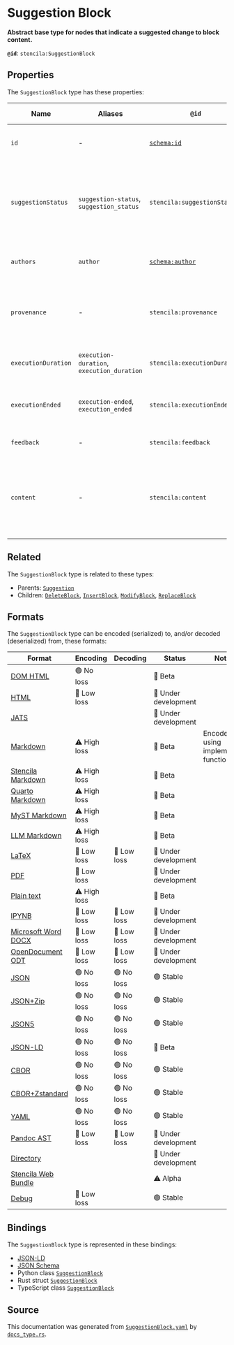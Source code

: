 # Suggestion Block

**Abstract base type for nodes that indicate a suggested change to block content.**

**`@id`**: `stencila:SuggestionBlock`

## Properties

The `SuggestionBlock` type has these properties:

| Name                | Aliases                                    | `@id`                                        | Type                                                                                                                  | Description                                                                           | Inherited from                                                                                           |
| ------------------- | ------------------------------------------ | -------------------------------------------- | --------------------------------------------------------------------------------------------------------------------- | ------------------------------------------------------------------------------------- | -------------------------------------------------------------------------------------------------------- |
| `id`                | -                                          | [`schema:id`](https://schema.org/id)         | [`String`](https://github.com/stencila/stencila/blob/main/docs/reference/schema/data/string.md)                       | The identifier for this item.                                                         | [`Entity`](https://github.com/stencila/stencila/blob/main/docs/reference/schema/other/entity.md)         |
| `suggestionStatus`  | `suggestion-status`, `suggestion_status`   | `stencila:suggestionStatus`                  | [`SuggestionStatus`](https://github.com/stencila/stencila/blob/main/docs/reference/schema/edits/suggestion-status.md) | The status of the suggestion including whether it is proposed, accepted, or rejected. | [`Suggestion`](https://github.com/stencila/stencila/blob/main/docs/reference/schema/edits/suggestion.md) |
| `authors`           | `author`                                   | [`schema:author`](https://schema.org/author) | [`Author`](https://github.com/stencila/stencila/blob/main/docs/reference/schema/works/author.md)*                     | The authors of the suggestion                                                         | [`Suggestion`](https://github.com/stencila/stencila/blob/main/docs/reference/schema/edits/suggestion.md) |
| `provenance`        | -                                          | `stencila:provenance`                        | [`ProvenanceCount`](https://github.com/stencila/stencila/blob/main/docs/reference/schema/other/provenance-count.md)*  | A summary of the provenance of the content within the suggestion.                     | [`Suggestion`](https://github.com/stencila/stencila/blob/main/docs/reference/schema/edits/suggestion.md) |
| `executionDuration` | `execution-duration`, `execution_duration` | `stencila:executionDuration`                 | [`Duration`](https://github.com/stencila/stencila/blob/main/docs/reference/schema/data/duration.md)                   | Time taken to generate the suggestion.                                                | [`Suggestion`](https://github.com/stencila/stencila/blob/main/docs/reference/schema/edits/suggestion.md) |
| `executionEnded`    | `execution-ended`, `execution_ended`       | `stencila:executionEnded`                    | [`Timestamp`](https://github.com/stencila/stencila/blob/main/docs/reference/schema/data/timestamp.md)                 | The timestamp when the generation ended.                                              | [`Suggestion`](https://github.com/stencila/stencila/blob/main/docs/reference/schema/edits/suggestion.md) |
| `feedback`          | -                                          | `stencila:feedback`                          | [`String`](https://github.com/stencila/stencila/blob/main/docs/reference/schema/data/string.md)                       | Feedback on the suggestion                                                            | [`Suggestion`](https://github.com/stencila/stencila/blob/main/docs/reference/schema/edits/suggestion.md) |
| `content`           | -                                          | `stencila:content`                           | [`Block`](https://github.com/stencila/stencila/blob/main/docs/reference/schema/prose/block.md)*                       | The content that is suggested to be inserted, modified, replaced, or deleted.         | -                                                                                                        |

## Related

The `SuggestionBlock` type is related to these types:

- Parents: [`Suggestion`](https://github.com/stencila/stencila/blob/main/docs/reference/schema/edits/suggestion.md)
- Children: [`DeleteBlock`](https://github.com/stencila/stencila/blob/main/docs/reference/schema/edits/delete-block.md), [`InsertBlock`](https://github.com/stencila/stencila/blob/main/docs/reference/schema/edits/insert-block.md), [`ModifyBlock`](https://github.com/stencila/stencila/blob/main/docs/reference/schema/edits/modify-block.md), [`ReplaceBlock`](https://github.com/stencila/stencila/blob/main/docs/reference/schema/edits/replace-block.md)

## Formats

The `SuggestionBlock` type can be encoded (serialized) to, and/or decoded (deserialized) from, these formats:

| Format                                                                                               | Encoding     | Decoding   | Status              | Notes                              |
| ---------------------------------------------------------------------------------------------------- | ------------ | ---------- | ------------------- | ---------------------------------- |
| [DOM HTML](https://github.com/stencila/stencila/blob/main/docs/reference/formats/dom.html.md)        | 🟢 No loss    |            | 🔶 Beta              |                                    |
| [HTML](https://github.com/stencila/stencila/blob/main/docs/reference/formats/html.md)                | 🔷 Low loss   |            | 🚧 Under development |                                    |
| [JATS](https://github.com/stencila/stencila/blob/main/docs/reference/formats/jats.md)                |              |            | 🚧 Under development |                                    |
| [Markdown](https://github.com/stencila/stencila/blob/main/docs/reference/formats/md.md)              | ⚠️ High loss |            | 🔶 Beta              | Encoded using implemented function |
| [Stencila Markdown](https://github.com/stencila/stencila/blob/main/docs/reference/formats/smd.md)    | ⚠️ High loss |            | 🔶 Beta              |                                    |
| [Quarto Markdown](https://github.com/stencila/stencila/blob/main/docs/reference/formats/qmd.md)      | ⚠️ High loss |            | 🔶 Beta              |                                    |
| [MyST Markdown](https://github.com/stencila/stencila/blob/main/docs/reference/formats/myst.md)       | ⚠️ High loss |            | 🔶 Beta              |                                    |
| [LLM Markdown](https://github.com/stencila/stencila/blob/main/docs/reference/formats/llmd.md)        | ⚠️ High loss |            | 🔶 Beta              |                                    |
| [LaTeX](https://github.com/stencila/stencila/blob/main/docs/reference/formats/latex.md)              | 🔷 Low loss   | 🔷 Low loss | 🚧 Under development |                                    |
| [PDF](https://github.com/stencila/stencila/blob/main/docs/reference/formats/pdf.md)                  | 🔷 Low loss   |            | 🚧 Under development |                                    |
| [Plain text](https://github.com/stencila/stencila/blob/main/docs/reference/formats/text.md)          | ⚠️ High loss |            | 🔶 Beta              |                                    |
| [IPYNB](https://github.com/stencila/stencila/blob/main/docs/reference/formats/ipynb.md)              | 🔷 Low loss   | 🔷 Low loss | 🚧 Under development |                                    |
| [Microsoft Word DOCX](https://github.com/stencila/stencila/blob/main/docs/reference/formats/docx.md) | 🔷 Low loss   | 🔷 Low loss | 🚧 Under development |                                    |
| [OpenDocument ODT](https://github.com/stencila/stencila/blob/main/docs/reference/formats/odt.md)     | 🔷 Low loss   | 🔷 Low loss | 🚧 Under development |                                    |
| [JSON](https://github.com/stencila/stencila/blob/main/docs/reference/formats/json.md)                | 🟢 No loss    | 🟢 No loss  | 🟢 Stable            |                                    |
| [JSON+Zip](https://github.com/stencila/stencila/blob/main/docs/reference/formats/json.zip.md)        | 🟢 No loss    | 🟢 No loss  | 🟢 Stable            |                                    |
| [JSON5](https://github.com/stencila/stencila/blob/main/docs/reference/formats/json5.md)              | 🟢 No loss    | 🟢 No loss  | 🟢 Stable            |                                    |
| [JSON-LD](https://github.com/stencila/stencila/blob/main/docs/reference/formats/jsonld.md)           | 🟢 No loss    | 🟢 No loss  | 🔶 Beta              |                                    |
| [CBOR](https://github.com/stencila/stencila/blob/main/docs/reference/formats/cbor.md)                | 🟢 No loss    | 🟢 No loss  | 🟢 Stable            |                                    |
| [CBOR+Zstandard](https://github.com/stencila/stencila/blob/main/docs/reference/formats/cbor.zstd.md) | 🟢 No loss    | 🟢 No loss  | 🟢 Stable            |                                    |
| [YAML](https://github.com/stencila/stencila/blob/main/docs/reference/formats/yaml.md)                | 🟢 No loss    | 🟢 No loss  | 🟢 Stable            |                                    |
| [Pandoc AST](https://github.com/stencila/stencila/blob/main/docs/reference/formats/pandoc.md)        | 🔷 Low loss   | 🔷 Low loss | 🚧 Under development |                                    |
| [Directory](https://github.com/stencila/stencila/blob/main/docs/reference/formats/directory.md)      |              |            | 🚧 Under development |                                    |
| [Stencila Web Bundle](https://github.com/stencila/stencila/blob/main/docs/reference/formats/swb.md)  |              |            | ⚠️ Alpha            |                                    |
| [Debug](https://github.com/stencila/stencila/blob/main/docs/reference/formats/debug.md)              | 🔷 Low loss   |            | 🟢 Stable            |                                    |

## Bindings

The `SuggestionBlock` type is represented in these bindings:

- [JSON-LD](https://stencila.org/SuggestionBlock.jsonld)
- [JSON Schema](https://stencila.org/SuggestionBlock.schema.json)
- Python class [`SuggestionBlock`](https://github.com/stencila/stencila/blob/main/python/python/stencila/types/suggestion_block.py)
- Rust struct [`SuggestionBlock`](https://github.com/stencila/stencila/blob/main/rust/schema/src/types/suggestion_block.rs)
- TypeScript class [`SuggestionBlock`](https://github.com/stencila/stencila/blob/main/ts/src/types/SuggestionBlock.ts)

## Source

This documentation was generated from [`SuggestionBlock.yaml`](https://github.com/stencila/stencila/blob/main/schema/SuggestionBlock.yaml) by [`docs_type.rs`](https://github.com/stencila/stencila/blob/main/rust/schema-gen/src/docs_type.rs).
